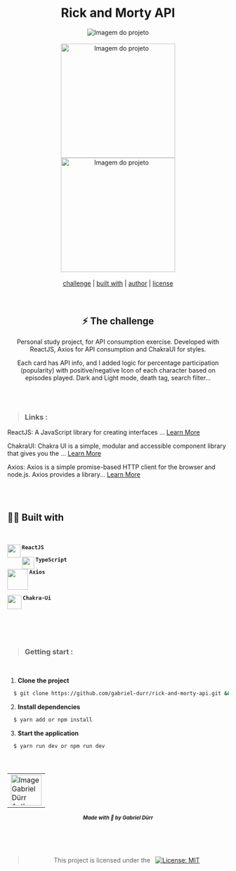 <h1 align="center" class="line-1 anim-typewriter"> Rick and Morty API</h1>

<div align="center">
        <img align="center" src="https://media0.giphy.com/media/3NNpk1wESqMUp3sYuR/giphy.gif?cid=790b7611008ac1250e0934e9ffec916a431c7aa6c8dd96a3&rid=giphy.gif&ct=g" alt="Imagem do projeto"> 
        
</div>
<br />
<div align="center">
        <img align="center" src="https://i.imgur.com/pfPi5TR.png" width="260px" alt="Imagem do projeto"> 
         <img align="center" src="https://i.imgur.com/iPYmWr1.png" width="260px" alt="Imagem do projeto"> 
               
</div>

<br/>

<div align="center"  class="links">
        <a href="#challenge">challenge</a> |
        <a href="#built_with">built with</a> |
        <a href="#author">author</a> |
        <a href="#license">license</a> 
</div>

<br/>
<br/>

<h2 id="challenge"  align="center">⚡ The challenge </h2>

<div align="center">
        <p> Personal study project, for API consumption exercise. Developed with ReactJS, Axios for API consumption and ChakraUI for styles.  </p>
        
</div>

<div align="center">
 <p>Each card has API info, and I added logic for percentage participation (popularity) with positive/negative Icon of each character based on episodes played. Dark and Light mode, death tag, search filter...</p>
</div>

<br/><br/>

> <h3> Links : </h3>

ReactJS: A JavaScript library for creating interfaces ... [Learn More](https://pt-br.reactjs.org/ "Clique para ser redirecionado!")

ChakraUI: Chakra UI is a simple, modular and accessible component library that gives you the ... [Learn More](https://chakra-ui.com/ "Clique para ser redirecionado!")

Axios: Axios is a simple promise-based HTTP client for the browser and node.js. Axios provides a library... [Learn More](https://axios-http.com/ptbr/ "Clique para ser redirecionado!")

<br/><br/>

<h2 id="built_with"> 🧙‍♂️ Built with</h2>

<br>

<div id="react-js">
<img align="left" src="https://img.icons8.com/officel/30/000000/react.png" width="30px"/> 
    <p align="left"><code><b>ReactJS</b></code></p> 
</div>

<div id="typescript">
        <img align="left"  class="icon" src="https://img.icons8.com/external-tal-revivo-shadow-tal-revivo/96/external-typescript-an-open-source-programming-language-developed-and-maintained-by-microsoft-logo-shadow-tal-revivo.png" width="28px"/>
        <p align="left"><code><b>TypeScript</b></code></p>
</div>

<div id="axios">
        <img align="left" class="icon" src="https://avatars.githubusercontent.com/u/32372333?s=280&v=4" width="47px"/>
        <p align="left"><code><b>Axios</b></code></p>
</div>

<br>

<div id="chakra">
        <img align="left" class="icon" src="https://itelofilho.gallerycdn.vsassets.io/extensions/itelofilho/chakra-ui-cheatsheet/0.1.2/1602346378840/Microsoft.VisualStudio.Services.Icons.Default" width="32px"/>
        <p align="left"><code><b>Chakra-Ui</b></code></p>
</div>



<br/>
<br/>
<br/>
<br/>

> <h3> Getting start : </h3>
 <br/>

<div>

1. <b>Clone the project</b>

```bash
  $ git clone https://github.com/gabriel-durr/rick-and-morty-api.git && cd api-rick-and-morty
```

2. <b>Install dependencies</b>

```bash
  $ yarn add or npm install
```

3. <b>Start the application</b>

```bash
  $ yarn run dev or npm run dev
```

<div/>

<br />

<h5 id = "author" align="center"></h5>

<table align="center">
  <tr>
      <td>
      <a href="https://github.com/gabriel-durr">
        <img src="https://i.pinimg.com/736x/2d/0a/52/2d0a524829bc30e731bddac6fa0a0d08.jpg" width="70px;" alt="Image Gabriel Dürr Author"/><br>
      </a>
      </td>
  </tr>
</table>


<div align="center">
        <sub><b><em>Made with 💜 by Gabriel Dürr </em></b></sub>
</div>


<br/>
<br/>
<br/>

<h2></h2>

<div align="center">
        
<h3 id="license" ></h3>

> This project is licensed under the  &nbsp; [![License: MIT](https://img.shields.io/badge/License-MIT-yellow.svg)](LICENSE)

</div>

